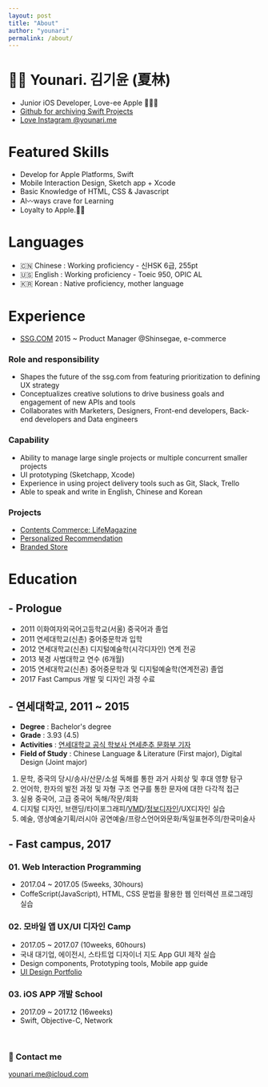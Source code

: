 ```yaml
---
layout: post
title: "About"
author: "younari"
permalink: /about/
---
```


# 👋🏻 Younari. 김기윤 (夏林)

- Junior iOS Developer, Love-ee Apple 👍🏻💙
- [Github for archiving Swift Projects](https://github.com/younari/tastySwift)
- [Love Instagram @younari.me](https://www.instagram.com/younari.me/)

# Featured Skills
- Develop for Apple Platforms, Swift
- Mobile Interaction Design, Sketch app + Xcode
- Basic Knowledge of HTML, CSS & Javascript
- Al〰️ways crave	 for Learning
- Loyalty to Apple.🙏🏻

# Languages
- 🇨🇳 Chinese : Working proficiency - 신HSK 6급, 255pt
- 🇺🇸 English : Working proficiency - Toeic 950, OPIC AL
- 🇰🇷 Korean : Native proficiency, mother language


# Experience
- [SSG.COM](http://www.ssg.com) 2015 ~ Product Manager @Shinsegae, e-commerce 

### Role and responsibility
- Shapes the future of the ssg.com from featuring prioritization to defining UX strategy
- Conceptualizes creative solutions to drive business goals and engagement of new APIs and tools
- Collaborates with Marketers, Designers, Front-end developers, Back-end developers and Data engineers

### Capability
- Ability to manage large single projects or multiple concurrent smaller projects
- UI prototyping (Sketchapp, Xcode)
- Experience in using project delivery tools such as Git, Slack, Trello
- Able to speak and write in English, Chinese and Korean

### Projects
- [Contents Commerce: LifeMagazine](http://www.ssg.com/contents/lifeMagazineMain.ssg?gnb=magazine)
- [Personalized Recommendation](http://www.ssg.com/myssg/myClip/main.ssg?attnDivCd=10&gnb=myclip)
- [Branded Store](http://www.ssg.com/special/index.ssg)


# Education
## - Prologue
- 2011 이화여자외국어고등학교(서울) 중국어과 졸업
- 2011 연세대학교(신촌) 중어중문학과 입학
- 2012 연세대학교(신촌) 디지털예술학(시각디자인) 연계 전공
- 2013 북경 사범대학교 연수 (6개월)
- 2015 연세대학교(신촌) 중어중문학과 및 디지털예술학(연계전공) 졸업
- 2017 Fast Campus 개발 및 디자인 과정 수료

## - 연세대학교, 2011 ~ 2015
- **Degree** : Bachelor's degree
- **Grade** : 3.93 (4.5)
- **Activities** : [연세대학교 공식 학보사 연세춘추 문화부 기자](http://chunchu.yonsei.ac.kr) 
- **Field of Study** : Chinese Language & Literature (First major), Digital Design (Joint major)

1. 문학, 중국의 당시/송사/산문/소설 독해를 통한 과거 사회상 및 후대 영향 탐구
2. 언어학, 한자의 발전 과정 및 자형 구조 연구를 통한 문자에 대한 다각적 접근
3. 실용 중국어, 고급 중국어 독해/작문/회화
4. 디지털 디자인, 브랜딩/타이포그래피/[VMD](https://www.behance.net/gallery/49975731/-VMD)/[정보디자인](https://www.behance.net/gallery/49975089/MoMA-Infographic)/UX디자인 실습
5. 예술, 영상예술기획/러시아 공연예술/프랑스언어와문화/독일표현주의/한국미술사


## - Fast campus, 2017
### 01. **Web Interaction Programming** 
- 2017.04 ~ 2017.05 (5weeks, 30hours) 
- CoffeScript(JavaScript), HTML, CSS 문법을 활용한 웹 인터렉션 프로그래밍 실습

### 02. **모바일 앱 UX/UI 디자인 Camp**
- 2017.05 ~ 2017.07 (10weeks, 60hours)
- 국내 대기업, 에이전시, 스타트업 디자이너 지도 App GUI 제작 실습
- Design components, Prototyping tools, Mobile app guide 
- [UI Design Portfolio](https://www.behance.net/gallery/54607233/Organize-your-subscriptions-with-Cash-bot)

### 03. **iOS APP 개발 School**
- 2017.09 ~ 2017.12 (16weeks)
- Swift, Objective-C, Network


<br>

### 💌 Contact me

[younari.me@icloud.com](mailto:younari.me@icloud.com)
